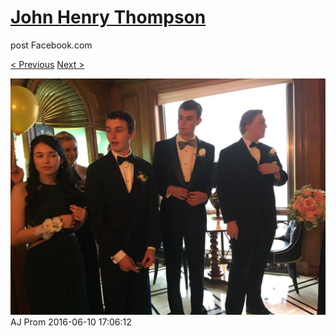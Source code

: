 # [John Henry Thompson](../README.md)
post Facebook.com

[< Previous](2016-06-10-4.md) [Next >](2016-06-10-6.md)

[![](../media/2016-06-10/AJ-Prom-3.jpg)](../README.md)
AJ Prom
2016-06-10 17:06:12